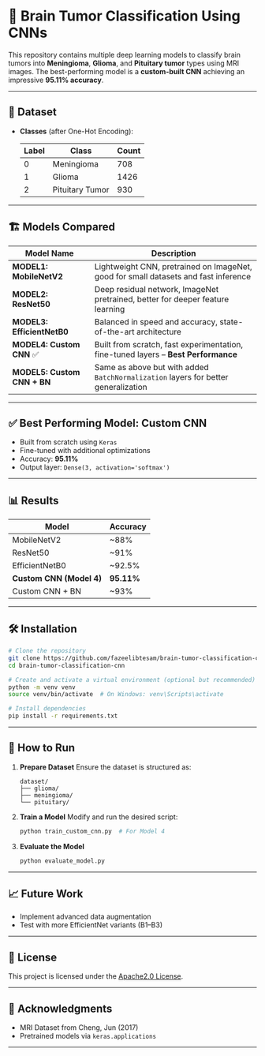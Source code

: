 # 🧠 Brain Tumor Classification Using CNNs

This repository contains multiple deep learning models to classify brain tumors into **Meningioma**, **Glioma**, and **Pituitary tumor** types using MRI images. The best-performing model is a **custom-built CNN** achieving an impressive **95.11% accuracy**.

---

## 📂 Dataset

* **Classes** (after One-Hot Encoding):

  | Label | Class           | Count |
  | ----- | --------------- | ----- |
  | 0     | Meningioma      | 708   |
  | 1     | Glioma          | 1426  |
  | 2     | Pituitary Tumor | 930   |

---

## 🏗️ Models Compared

| Model Name                  | Description                                                                         |
| --------------------------- | ----------------------------------------------------------------------------------- |
| **MODEL1: MobileNetV2**     | Lightweight CNN, pretrained on ImageNet, good for small datasets and fast inference |
| **MODEL2: ResNet50**        | Deep residual network, ImageNet pretrained, better for deeper feature learning      |
| **MODEL3: EfficientNetB0**  | Balanced in speed and accuracy, state-of-the-art architecture                       |
| **MODEL4: Custom CNN** ✅    | Built from scratch, fast experimentation, fine-tuned layers – **Best Performance**  |
| **MODEL5: Custom CNN + BN** | Same as above but with added `BatchNormalization` layers for better generalization  |

---

## ✅ Best Performing Model: Custom CNN

* Built from scratch using `Keras`
* Fine-tuned with additional optimizations
* Accuracy: **95.11%**
* Output layer: `Dense(3, activation='softmax')`

---

## 📊 Results

| Model                    | Accuracy   |
| ------------------------ | ---------- |
| MobileNetV2              | \~88%      |
| ResNet50                 | \~91%      |
| EfficientNetB0           | \~92.5%    |
| **Custom CNN (Model 4)** | **95.11%** |
| Custom CNN + BN          | \~93%      |

---

## 🛠️ Installation

```bash
# Clone the repository
git clone https://github.com/fazeelibtesam/brain-tumor-classification-cnn.git
cd brain-tumor-classification-cnn

# Create and activate a virtual environment (optional but recommended)
python -m venv venv
source venv/bin/activate  # On Windows: venv\Scripts\activate

# Install dependencies
pip install -r requirements.txt
```

---

## 🚀 How to Run

1. **Prepare Dataset**
   Ensure the dataset is structured as:

   ```
   dataset/
   ├── glioma/
   ├── meningioma/
   └── pituitary/
   ```

2. **Train a Model**
   Modify and run the desired script:

   ```bash
   python train_custom_cnn.py  # For Model 4
   ```

3. **Evaluate the Model**

   ```bash
   python evaluate_model.py
   ```

---

## 📈 Future Work

* Implement advanced data augmentation
* Test with more EfficientNet variants (B1–B3)

---

## 📄 License

This project is licensed under the [Apache2.0 License](LICENSE).

---

## 🙌 Acknowledgments

* MRI Dataset from Cheng, Jun (2017)
* Pretrained models via `keras.applications`

---
